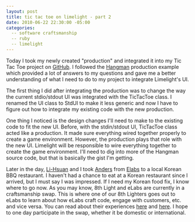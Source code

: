 ```yaml
---
layout: post
title: tic tac toe on limelight - part 2
date: 2010-06-22 22:30:00 -05:00
categories:
  -- software craftsmanship
  -- ruby
  -- limelight
---
```


Today I took my newly created "production" and integrated it into my Tic Tac Toe project on [GitHub](http://github.com/sl4m/tic_tac_toe_ruby).  I followed the [Hangman](http://github.com/slagyr/hangman) production example which provided a lot of answers to my questions and gave me a better understanding of what I need to do to my project to integrate Limelight's UI.

The first thing I did after integrating the production was to change the way the current stdio/stdout UI was integrated with the TicTacToe class.  I renamed the UI class to StdUI to make it less generic and now I have to figure out how to integrate my existing code with the new production.

One thing I noticed is the design changes I'll need to make to the existing code to fit the new UI.  Before, with the stdin/stdout UI, TicTacToe class acted like a production.  It made sure everything wired together properly to create a game environment.  However, the production plays that role with the new UI.  Limelight will be responsible to wire everything together to create the game environment.  I'll need to dig into more of the Hangman source code, but that is basically the gist I'm getting.

Later in the day, [Li-Hsuan](http://twitter.com/li_hsuan) and I took [Anders](http://twitter.com/unders) from [Elabs](http://elabs.se/) to a local Korean BBQ restaurant.  I haven't had a chance to eat at a Korean restaurant since I arrived, but I must say I was impressed.  If I need my Korean food fix, I know where to go now.  As you may know, 8th Light and eLabs are currently in a craftsmanship swap.  This is where one of our 8th Lighters goes out to eLabs to learn about how eLabs craft code, engage with customers, etc. and vice versa.  You can read about their experiences [here](http://blog.8thlight.com/articles/2010/6/21/international-craftsman-swap-day-1) and [here](http://elabs.se/blog/11-first-impressions-of-my-craftsmanship-swap-with-8th-light).  I hope to one day participate in the swap, whether it be domestic or international.
